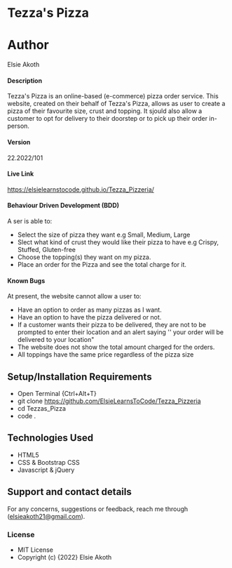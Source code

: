 # Tezza's Pizza
# Author
Elsie Akoth
#### Description
Tezza's Pizza is an online-based (e-commerce) pizza order service.  This website, created on their behalf of Tezza's Pizza, allows as user to create a pizza of their favourite size, crust and topping. It sjould also allow a customer to opt for delivery to their doorstep or to pick up their order in-person. 
#### Version
22.2022/101
#### Live Link
https://elsielearnstocode.github.io/Tezza_Pizzeria/
#### Behaviour Driven Development (BDD)
A ser is able to:
* Select the size of pizza they want e.g Small, Medium, Large
* Slect what kind of crust they would like their pizza to have e.g Crispy, Stuffed, Gluten-free
* Choose the topping(s) they want on my pizza.
* Place an order for the Pizza and see the total charge for it.
#### Known Bugs
At present, the website cannot allow a user to:
* Have an option to order as many pizzas as I want.
* Have an option to have the pizza delivered or not.  
* If a customer wants their pizza to be delivered, they are not to be prompted to enter their location and an alert saying '' your order will be delivered to your location"
* The website does not show the total amount charged for the orders.
* All toppings have the same price regardless of the pizza size
## Setup/Installation Requirements
* Open Terminal {Ctrl+Alt+T}
* git clone https://github.com/ElsieLearnsToCode/Tezza_Pizzeria
* cd Tezzas_Pizza
* code .
## Technologies Used
* HTML5
* CSS & Bootstrap CSS
* Javascript & jQuery
## Support and contact details
For any concerns, suggestions or feedback, reach me through (elsieakoth21@gmail.com).
### License
* MIT License
* Copyright (c) {2022} Elsie Akoth